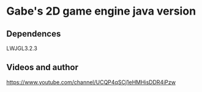 # Gabe's 2D game engine java version

## Dependences

LWJGL3.2.3

## Videos and author

https://www.youtube.com/channel/UCQP4qSCj1eHMHisDDR4iPzw